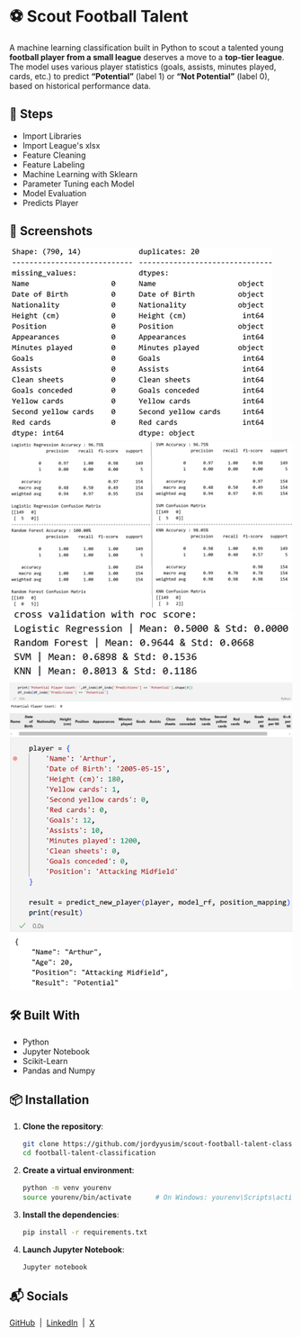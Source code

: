 # ⚽ Scout Football Talent

A machine learning classification built in Python to scout a talented young **football player from a small league** deserves a move to a **top-tier league**.
The model uses various player statistics (goals, assists, minutes played, cards, etc.) to predict **“Potential”** (label 1) or **“Not Potential”** (label 0), based on historical performance data.

## 🌟 Steps

- Import Libraries
- Import League's xlsx
- Feature Cleaning
- Feature Labeling
- Machine Learning with Sklearn
- Parameter Tuning each Model
- Model Evaluation
- Predicts Player

## 📸 Screenshots

![1](football-talent-classification/screenshots/info.png)
![2](football-talent-classification/screenshots/report.png)
![3](football-talent-classification/screenshots/crossval.png)
![4](football-talent-classification/screenshots/result_indo_league.png)
![5](football-talent-classification/screenshots/result_single_player.png)

## 🛠️ Built With

- Python
- Jupyter Notebook
- Scikit-Learn
- Pandas and Numpy

## 📦 Installation

1. **Clone the repository**:

    ```bash
    git clone https://github.com/jordyyusim/scout-football-talent-classification.git
    cd football-talent-classification 
    ```

2. **Create a virtual environment**:

    ```bash
    python -m venv yourenv
    source yourenv/bin/activate      # On Windows: yourenv\Scripts\activate
    ```

3. **Install the dependencies**:

    ```bash
    pip install -r requirements.txt
    ```

4.  **Launch Jupyter Notebook**:

    ```bash
    Jupyter notebook
    ```   

## 📬 Socials

[GitHub](https://github.com/jordyyusim) &nbsp;|&nbsp;
[LinkedIn](https://linkedin.com/in/jordyyusim) &nbsp;|&nbsp;
[X](https://x.com/jordyyusim)
